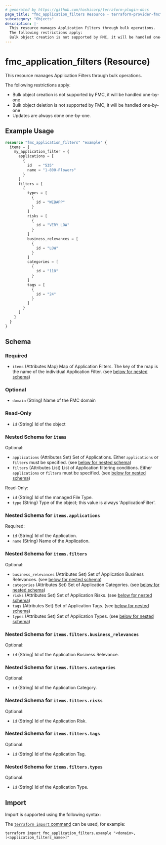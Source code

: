 ```yaml
---
# generated by https://github.com/hashicorp/terraform-plugin-docs
page_title: "fmc_application_filters Resource - terraform-provider-fmc"
subcategory: "Objects"
description: |-
  This resource manages Application Filters through bulk operations.
  The following restrictions apply:
  Bulk object creation is not supported by FMC, it will be handled one-by-oneBulk object deletion is not supported by FMC, it will be handled one-by-oneUpdates are always done one-by-one.
---
```


# fmc_application_filters (Resource)

This resource manages Application Filters through bulk operations.

The following restrictions apply:
  - Bulk object creation is not supported by FMC, it will be handled one-by-one
  - Bulk object deletion is not supported by FMC, it will be handled one-by-one
  - Updates are always done one-by-one.

## Example Usage

```terraform
resource "fmc_application_filters" "example" {
  items = {
    my_application_filter = {
      applications = [
        {
          id   = "535"
          name = "1-800-Flowers"
        }
      ]
      filters = [
        {
          types = [
            {
              id = "WEBAPP"
            }
          ]
          risks = [
            {
              id = "VERY_LOW"
            }
          ]
          business_relevances = [
            {
              id = "LOW"
            }
          ]
          categories = [
            {
              id = "118"
            }
          ]
          tags = [
            {
              id = "24"
            }
          ]
        }
      ]
    }
  }
}
```

<!-- schema generated by tfplugindocs -->
## Schema

### Required

- `items` (Attributes Map) Map of Application Filters. The key of the map is the name of the individual Application Filter. (see [below for nested schema](#nestedatt--items))

### Optional

- `domain` (String) Name of the FMC domain

### Read-Only

- `id` (String) Id of the object

<a id="nestedatt--items"></a>
### Nested Schema for `items`

Optional:

- `applications` (Attributes Set) Set of Applications. Either `applications` or `filters` must be specified. (see [below for nested schema](#nestedatt--items--applications))
- `filters` (Attributes List) List of Application filtering conditions. Either `applications` or `filters` must be specified. (see [below for nested schema](#nestedatt--items--filters))

Read-Only:

- `id` (String) Id of the managed File Type.
- `type` (String) Type of the object; this value is always 'ApplicationFilter'.

<a id="nestedatt--items--applications"></a>
### Nested Schema for `items.applications`

Required:

- `id` (String) Id of the Application.
- `name` (String) Name of the Application.


<a id="nestedatt--items--filters"></a>
### Nested Schema for `items.filters`

Optional:

- `business_relevances` (Attributes Set) Set of Application Business Relevances. (see [below for nested schema](#nestedatt--items--filters--business_relevances))
- `categories` (Attributes Set) Set of Application Categories. (see [below for nested schema](#nestedatt--items--filters--categories))
- `risks` (Attributes Set) Set of Application Risks. (see [below for nested schema](#nestedatt--items--filters--risks))
- `tags` (Attributes Set) Set of Application Tags. (see [below for nested schema](#nestedatt--items--filters--tags))
- `types` (Attributes Set) Set of Application Types. (see [below for nested schema](#nestedatt--items--filters--types))

<a id="nestedatt--items--filters--business_relevances"></a>
### Nested Schema for `items.filters.business_relevances`

Optional:

- `id` (String) Id of the Application Business Relevance.


<a id="nestedatt--items--filters--categories"></a>
### Nested Schema for `items.filters.categories`

Optional:

- `id` (String) Id of the Application Category.


<a id="nestedatt--items--filters--risks"></a>
### Nested Schema for `items.filters.risks`

Optional:

- `id` (String) Id of the Application Risk.


<a id="nestedatt--items--filters--tags"></a>
### Nested Schema for `items.filters.tags`

Optional:

- `id` (String) Id of the Application Tag.


<a id="nestedatt--items--filters--types"></a>
### Nested Schema for `items.filters.types`

Optional:

- `id` (String) Id of the Application Type.

## Import

Import is supported using the following syntax:

The [`terraform import` command](https://developer.hashicorp.com/terraform/cli/commands/import) can be used, for example:

```shell
terraform import fmc_application_filters.example "<domain>,[<application_filters_name>]"
```
